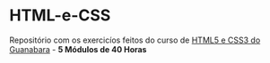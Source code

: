 # HTML-e-CSS
 Repositório com os exercicíos feitos do curso de [HTML5 e CSS3 do Guanabara](https://www.youtube.com/playlist?list=PLHz_AreHm4dkZ9-atkcmcBaMZdmLHft8n) - **5 Módulos de 40 Horas**
